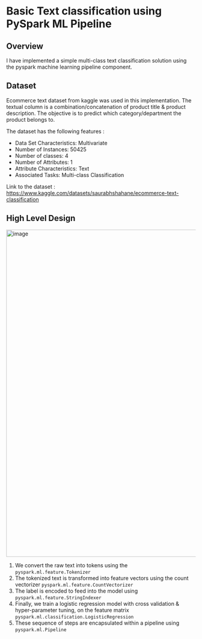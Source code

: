 # Basic Text classification using PySpark ML Pipeline
## Overview
I have implemented a simple multi-class text classification solution using the pyspark machine learning pipeline component. 

## Dataset
Ecommerce text dataset from kaggle was used in this implementation. The textual column is a combination/concatenation of product title & product description. The objective is to predict which category/department the product belongs to.

The dataset has the following features :

- Data Set Characteristics: Multivariate
- Number of Instances: 50425
- Number of classes: 4
- Number of Attributes: 1
- Attribute Characteristics: Text
- Associated Tasks: Multi-class Classification

Link to the dataset : https://www.kaggle.com/datasets/saurabhshahane/ecommerce-text-classification  


## High Level Design

<img width="869" alt="image" src="https://user-images.githubusercontent.com/89654615/205424415-433c4e8c-abf3-403b-8a09-a02058c067af.png">

1. We convert the raw text into tokens using the <code>pyspark.ml.feature.Tokenizer</code>
2. The tokenized text is transformed into feature vectors using the count vectorizer <code>pyspark.ml.feature.CountVectorizer</code>
3. The label is encoded to feed into the model using <code>pyspark.ml.feature.StringIndexer</code>
4. Finally, we train a logistic regression model with cross validation & hyper-parameter tuning, on the feature matrix <code>pyspark.ml.classification.LogisticRegression</code>
5. These sequence of steps are encapsulated within a pipeline using <code>pyspark.ml.Pipeline</code>
